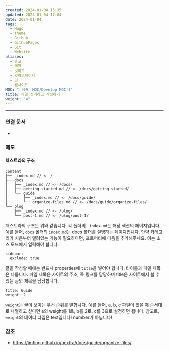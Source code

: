 ```yaml
---
created: 2024-01-04 15:35
updated: 2024-01-04 17:04
date: 2024-01-04
tags:
  - Hugo
  - theme
  - Github
  - GithubPages
  - Git
  - Website
aliases:
  - 휴고
  - 테마
  - 깃허브
  - 깃허브페이지
  - 깃
  - 웹사이트
MOC: "[[09. MOC/Develop MOC]]"
title: 파일 정리하고 작성하기
weight: "4"
---
```


---
### 연결 문서
- 

### 메모
#### 헥스트라의 구조
```
content
├── _index.md // <- /
├── docs
│   ├── _index.md // <- /docs/
│   ├── getting-started.md // <- /docs/getting-started/
│   └── guide
│       ├── _index.md // <- /docs/guide/
│       └── organize-files.md // <- /docs/guide/organize-files/
└── blog
    ├── _index.md // <- /blog/
    └── post-1.md // <- /blog/post-1/
```
헥스트라의 구조는 위와 같습니다.
각 폴더의 `_index.md`는 해당 섹션의 페이지입니다. 예를 들어, `docs` 폴더의 `index.md`는 docs 폴더를 설명하는 페이지입니다.
만약 카테고리가 처음부터 열려있는 기능이 필요하다면, 프로퍼티에 다음을 추가해주세요. 이는 소스 모드에서 입력해야 합니다.
```
sidebar:
  exclude: true
```


글을 작성할 때에는 반드시 properties에 `title`을 넣어야 합니다. 타이틀과 파일 제목은 다릅니다. 파일 제목은 사이트의 주소, 즉 링크를 담당하며 title은 사이트에서 볼 수 있는 글의 제목을 담당합니다. 
```
title: Guide
weight: 2
```
`weight`는 글이 보이는 우선 순위를 말합니다. 예를 들어, a, b, c 파일이 있을 때 순서대로 나열하고 싶다면 a의 weight를 1로, b를 2로, c를 3으로 설정하면 됩니다.
참고로, `weight`의 데이터 타입은 text입니다! number가 아닙니다!

### 참조
- https://imfing.github.io/hextra/docs/guide/organize-files/